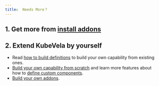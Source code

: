 ```yaml
---
title:  Needs More？
---
```


## 1. Get more from [install addons](../../how-to/cli/addon/addon)

## 2. Extend KubeVela by yourself

* Read [how to build definitions](../../platform-engineers/cue/definition-edit) to build your own capability from existing ones.
* [Build your own capability from scratch](../../platform-engineers/cue/advanced)
  and learn more features about how to [define custom components](../../platform-engineers/components/custom-component).
* [Build your own addons](../../platform-engineers/addon/intro).  